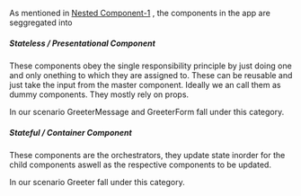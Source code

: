 As mentioned in [Nested Component-1](docs/NESTED-COMPONENTS-1.md) , the components in the app are seggregated into


##### Stateless / Presentational Component
 These components obey the single responsibility principle by just doing one and only onething to which they are assigned to.
 These can be reusable and just take the input from the master component.
 Ideally we an call them as dummy components.
 They mostly rely on props.

 In our scenario GreeterMessage and GreeterForm fall under this category.



##### Stateful / Container Component

 These components are the orchestrators, they update state inorder for the child components aswell as the respective components to be updated.

 In our scenario Greeter fall under this category.
